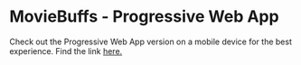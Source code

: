 # MovieBuffs - Progressive Web App

Check out the Progressive Web App version on a mobile device for the best experience. Find the link [here.](https://rahul051296.github.io/MovieBuffs-Ionic-App/)
